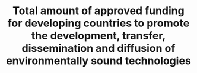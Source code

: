 ---
data_non_statistical: true
goal_meta_link: http://unstats.un.org/sdgs/files/metadata-compilation/Metadata-Goal-17.pdf
goal_meta_link_page: 15
graph: null
graph_status_notes: unk
graph_title: Total amount of approved funding for developing countries to promote
  the development, transfer, dissemination and diffusion of environmentally sound
  technologies
graph_type: null
graph_type_description: null
has_metadata: false
indicator: 17.7.1
indicator_name: Total amount of approved funding for developing countries to promote
  the development, transfer, dissemination and diffusion of environmentally sound
  technologies
indicator_sort_order: 17.07.01
indicator_variable: null
layout: indicator
permalink: /17-7-1/
published: true
reporting_status: notstarted
sdg_goal: 17
source_active_1: true
source_notes_1: null
source_title_1: null
target: Promote the development, transfer, dissemination and diffusion of environmentally
  sound technologies to developing countries on favourable terms, including on concessional
  and preferential terms, as mutually agreed.
target_id: '17.7'
title: Total amount of approved funding for developing countries to promote the development,
  transfer, dissemination and diffusion of environmentally sound technologies
un_custodial_agency: 'UNEP-CTCN  (Partnering Agencies: OECD)'
un_designated_tier: '3'
variable_description: null
variable_notes: null
---